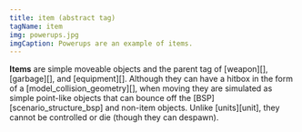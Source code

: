 ```yaml
---
title: item (abstract tag)
tagName: item
img: powerups.jpg
imgCaption: Powerups are an example of items.
---
```


**Items** are simple moveable objects and the parent tag of [weapon][], [garbage][], and [equipment][]. Although they can have a hitbox in the form of a [model_collision_geometry][], when moving they are simulated as simple point-like objects that can bounce off the [BSP][scenario_structure_bsp] and non-item objects. Unlike [units][unit], they cannot be controlled or die (though they can despawn).
